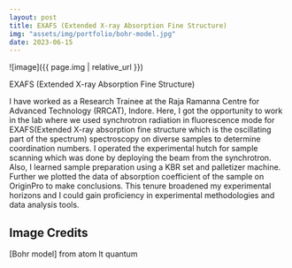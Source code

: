 ```yaml
---
layout: post
title: EXAFS (Extended X-ray Absorption Fine Structure)
img: "assets/img/portfolio/bohr-model.jpg"
date: 2023-06-15
---
```


![image]({{ page.img | relative_url }}) 

EXAFS (Extended X-ray Absorption Fine Structure)

I have worked as a Research Trainee at the Raja Ramanna Centre for Advanced Technology (RRCAT), Indore. Here, I got the opportunity to work in the lab where we used  synchrotron radiation in fluorescence mode for EXAFS(Extended X-ray absorption fine structure which is the oscillating part of the spectrum) spectroscopy on diverse samples to determine coordination numbers. I operated the experimental hutch for sample scanning which was done by deploying the beam from the synchrotron. Also, I learned sample preparation using a KBR set and palletizer machine. Further we  plotted the data of absorption coefficient of the sample on OriginPro to make conclusions. This tenure broadened my experimental horizons  and I could gain proficiency in experimental methodologies and data analysis tools. 

## Image Credits

[Bohr model] from atom lt quantum



